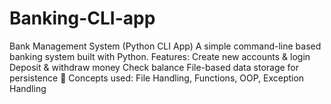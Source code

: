 # Banking-CLI-app
Bank Management System (Python CLI App) A simple command-line based banking system built with Python. Features:  Create new accounts &amp; login  Deposit &amp; withdraw money  Check balance  File-based data storage for persistence  🔑 Concepts used: File Handling, Functions, OOP, Exception Handling
